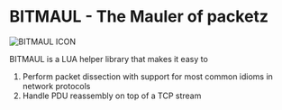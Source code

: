 BITMAUL - The Mauler of packetz 
======

![BITMAUL ICON ](https://github.com/trisulnsm/trisul-scripts/raw/master/lua/bitmaul/maulaxe.png)

BITMAUL is a LUA helper library that makes it easy to 

1. Perform packet dissection with support for most common idioms in network protocols
2. Handle PDU reassembly on top of a TCP stream 






